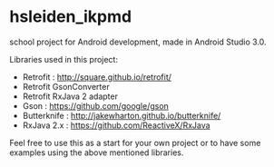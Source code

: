 # hsleiden_ikpmd
school project for Android development, made in Android Studio 3.0. 

Libraries used in this project:
- Retrofit : http://square.github.io/retrofit/
- Retrofit GsonConverter 
- Retrofit RxJava 2 adapter
- Gson : https://github.com/google/gson
- Butterknife : http://jakewharton.github.io/butterknife/
- RxJava 2.x : https://github.com/ReactiveX/RxJava

Feel free to use this as a start for your own project or to have some examples using the above mentioned libraries.
